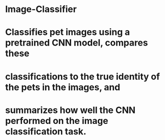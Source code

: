 # Image-Classifier
#          Classifies pet images using a pretrained CNN model, compares these
#          classifications to the true identity of the pets in the images, and
#          summarizes how well the CNN performed on the image classification task.
